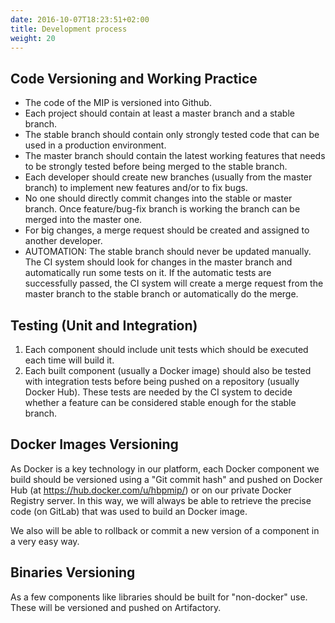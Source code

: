 ```yaml
---
date: 2016-10-07T18:23:51+02:00
title: Development process
weight: 20
---
```


## Code Versioning and Working Practice

* The code of the MIP is versioned into Github.
* Each project should contain at least a master branch and a stable branch.
* The stable branch should contain only strongly tested code that can be used in a production environment.
* The master branch should contain the latest working features that needs to be strongly tested before being merged to the stable branch.
* Each developer should create new branches (usually from the master branch) to implement new features and/or to fix bugs.
* No one should directly commit changes into the stable or master branch. Once feature/bug-fix branch is working the branch can be merged into the master one.
* For big changes, a merge request should be created and assigned to another developer.
* AUTOMATION: The stable branch should never be updated manually. The CI system should look for changes in the master branch and automatically run some tests on it. If the automatic tests are successfully passed, the CI system will create a merge request from the master branch to the stable branch or automatically do the merge.

## Testing (Unit and Integration)

1. Each component should include unit tests which should be executed each time will build it.
2. Each built component (usually a Docker image) should also be tested with integration tests before being pushed on a repository (usually Docker Hub). These tests are needed by the CI system to decide whether a feature can be considered stable enough for the stable branch.

## Docker Images Versioning

As Docker is a key technology in our platform, each Docker component we build should be versioned using a &quot;Git commit hash&quot; and pushed on Docker Hub (at https://hub.docker.com/u/hbpmip/) or on our private Docker Registry server. In this way, we will always be able to retrieve the precise code (on GitLab) that was used to build an Docker image.

We also will be able to rollback or commit a new version of a component in a very easy way.

## Binaries Versioning

As a few components like libraries should be built for &quot;non-docker&quot; use. These will be versioned and pushed on Artifactory.
